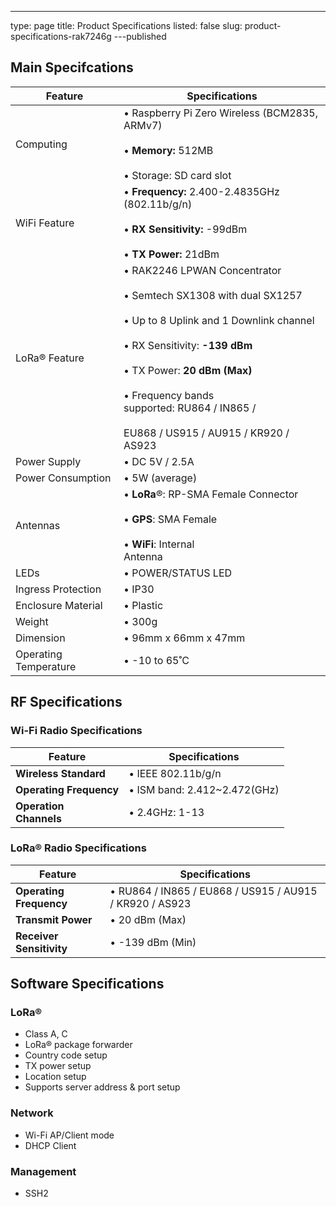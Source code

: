 ---
type: page
title: Product Specifications
listed: false
slug: product-specifications-rak7246g
---published

## Main Specifcations

| **Feature** | **Specifications** | 
| ---- | ---- | 
| Computing | •       Raspberry Pi Zero Wireless (BCM2835, ARMv7)<br><br>•       **Memory:** 512MB<br><br>• Storage: SD card slot | 
| WiFi Feature | •       **Frequency:** 2.400-2.4835GHz (802.11b/g/n)<br><br>•       **RX Sensitivity:**  -99dBm<br><br>• **TX Power:** 21dBm | 
| LoRa® Feature | •       RAK2246 LPWAN Concentrator   <br><br>•       Semtech SX1308 with dual SX1257<br><br>•       Up to 8 Uplink and 1 Downlink channel<br><br>•       RX Sensitivity: **-139 dBm**<br><br>•       TX Power: **20 dBm (Max)**<br><br>•  Frequency bands<br>supported: RU864 / IN865 / <br><br>    EU868 / US915 / AU915 / KR920 / AS923 | 
| Power Supply | • DC 5V / 2.5A | 
| Power Consumption | • 5W (average) | 
| Antennas | •       **LoRa**®: RP-SMA Female Connector<br><br>•       **GPS**: SMA Female<br><br>• **WiFi**: Internal<br>Antenna | 
| LEDs | • POWER/STATUS LED | 
| Ingress Protection | • IP30 | 
| Enclosure Material | • Plastic | 
| Weight | • 300g | 
| Dimension | • 96mm x 66mm x 47mm | 
| Operating Temperature | • -10 to 65˚C | 


## RF Specifications

### Wi-Fi Radio Specifications

| **Feature** | **Specifications** | 
| ---- | ---- | 
| **Wireless Standard** | • IEEE 802.11b/g/n | 
| **Operating Frequency** | • ISM band: 2.412~2.472(GHz) | 
| **Operation<br>Channels** | • 2.4GHz: 1-13 | 


### LoRa® Radio Specifications

| **Feature** | **Specifications** | 
| ---- | ---- | 
| **Operating Frequency** | • RU864 / IN865 / EU868 / US915 / AU915 / KR920 / AS923 | 
| **Transmit Power** | • 20 dBm (Max) | 
| **Receiver Sensitivity** | • -139 dBm (Min) | 


## Software Specifications

### LoRa®

- Class A, C 
- LoRa® package forwarder 
- Country code setup 
- TX power setup 
- Location setup 
- Supports server address & port setup

### Network

- Wi-Fi AP/Client mode 
- DHCP Client

### Management

- SSH2

